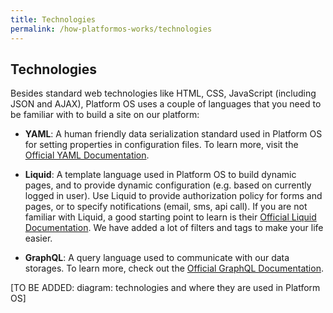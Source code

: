 ```yaml
---
title: Technologies
permalink: /how-platformos-works/technologies
---
```


## Technologies
Besides standard web technologies like HTML, CSS, JavaScript (including JSON and AJAX), Platform OS uses a couple of languages that you need to be familiar with to build a site on our platform: 

* **YAML**: A human friendly data serialization standard used in Platform OS for setting properties in configuration files. To learn more, visit the [Official YAML Documentation](http://www.yaml.org/start.html). 

*  **Liquid**:  A template language used in Platform OS to build dynamic pages, and to provide dynamic configuration (e.g. based on currently logged in user). Use Liquid to provide authorization policy for forms and pages, or to specify notifications (email, sms, api call). If you are not familiar with Liquid, a good starting point to learn is their [Official Liquid Documentation](https://shopify.github.io/liquid/). We have added a lot of filters and tags to make your life easier. 

*  **GraphQL**: A query language used to communicate with our data storages. To learn more, check out the [Official GraphQL Documentation](http://graphql.org/learn/). 


[TO BE ADDED: diagram: technologies and where they are used in Platform OS]
